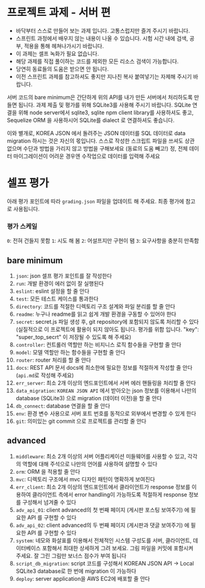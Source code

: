 # 프로젝트 과제 - 서버 편

- 바닥부터 스스로 만들어 보는 과제 입니다. 고통스럽지만 즐겨 주시기 바랍니다.
- 스프린트 과정에서 배우지 않는 내용이 나올 수 있습니다. 시험 시간 내에 검색, 공부, 적용을 통해 헤쳐나가시기 바랍니다.
- 이 과제는 셀프 녹화가 필요 없습니다.
- 해당 과제를 직접 풀이하는 코드를 제외한 모든 리소스 검색이 가능합니다.
- 당연히 동료들의 도움은 받으면 안 됩니다.
- 이전 스프린트 과제를 참고하셔도 좋지만 지나친 복사 붙여넣기는 자제해 주시기 바랍니다.

서버 코드의 bare minimum은 간단하게 위의 API를 내가 만든 서버에서 처리하도록 만들면 됩니다. 과제 제출 및 평가를 위해 SQLite3를 사용해 주시기 바랍니다.
SQLite 연결을 위해 node server에서 sqlite3, sqlite npm client library를 사용하셔도 좋고, Sequelize ORM 을 사용하시어 SQLite를 dialect 로 연결하셔도 좋습니다.

이와 별개로, KOREA JSON 에서 돌려주는 JSON 데이터를 SQL 데이터로 data migration 하시는 것은 자신의 몫입니다. 스스로 작성한 스크립트 파일을 쓰셔도 상관 없으며 수단과 방법을 가리지 않고 방법을 구해보세요 (동료의 도움 빼고!) 정, 전체 데이터 마이그레이션이 어려운 경우엔 수작업으로 데이터를 입력해 주세요

# 셀프 평가

아래 평가 포인트에 따라 `grading.json` 파일을 업데이트 해 주세요.
최종 평가에 참고로 사용됩니다.

### 평가 스케일

`0`: 전혀 건들지 못함
`1`: 시도 해 봄
`2`: 어설프지만 구현이 됌
`3`: 요구사항을 충분히 만족함

## bare minimum

1. `json`: json 셀프 평가 포인트를 잘 작성한다
2. `run`: 개발 환경이 에러 없이 잘 실행된다
3. `eslint`: eslint 설정을 할 줄 안다
4. `test`: 모든 테스트 케이스를 통과한다
5. `directory`: 코드를 적절한 디렉토리 구조 설계와 파일 분리를 할 줄 안다
6. `readme`: 누구나 readme를 읽고 쉽게 개발 환경을 구동할 수 있어야 한다
7. `secret`: secret.js 파일 생성 후, git repository에 포함되지 않도록 처리할 수 있다(실질적으로 이 프로젝트에 활용이 되지 않아도 됩니다. 평가를 위함 입니다. "key": "super_top_secrt" 이 저장될 수 있도록 해 주세요)
8. `controller`: 컨트롤러 역할만 하는 비지니스 로직 함수들을 구현할 줄 안다
9. `model`: 모델 역할만 하는 함수들을 구현할 줄 안다
10. `router`: router 처리를 할 줄 안다
11. `docs`: REST API 문서 docs에 최소한에 필요한 정보를 적절하게 작성할 줄 안다 (`api.md`로 작성해 주세요)
12. `err_server`: 최소 2개 이상의 엔드포인트에서 서버 에러 핸들링을 처리할 줄 안다
13. `data_migration`: `KOREAN JSON API` 에서 받아오는 json 정보를 이용해서 나만의 database (SQLite3) 으로 migration (데이터 이전)을 할 줄 안다
14. `db_connect`: database 연결을 할 줄 안다
15. `env`: 환경 변수 사용으로 서버 포트 번호를 동적으로 외부에서 변경할 수 있게 한다
16. `git`: 의미있는 git commit 으로 프로젝트를 관리할 줄 안다

## advanced

1. `middleware`: 최소 2개 이상의 서버 어플리케이션 미들웨어를 사용할 수 있고, 각각의 역할에 대해 주석으로 나만의 언어를 사용하여 설명할 수 있다
2. `orm`: ORM 을 적용할 줄 안다
3. `mvc`: 디렉토리 구조에서 mvc 디자인 패턴이 명확하게 보여진다
4. `err_client`: 최소 2개 이상의 엔드포인트에서 클라이언트가 response 정보를 이용하여 클라이언트 측에서 error handling이 가능하도록 적절하게 response 정보를 구성해서 넘겨줄 수 있다
5. `adv_api_01`: client advanced의 첫 번째 페이지 (게시판 포스팅 보여주기) 에 필요한 API 를 구현할 수 있다
6. `adv_api_02`: client advanced의 두 번째 페이지 (게시판과 댓글 보여주기) 에 필요한 API 를 구현할 수 있다
7. `system`: 네모와 화살표를 이용해서 전체적인 시스템 구성도를 서버, 클라이언트, 데이터베이스 포함해서 최대한 상세하게 그려 보세요. 그림 파일을 커밋에 포함시켜 주세요. 잘 그린 그림만 보너스 점수가 부여 됩니다
8. `script_db_migration`: script 코드를 구성해서 KOREAN JSON API -> Local SQLite3 database로 한 번에 migration 이 가능하다
9. `deploy`: server application을 AWS EC2에 배포할 줄 안다
